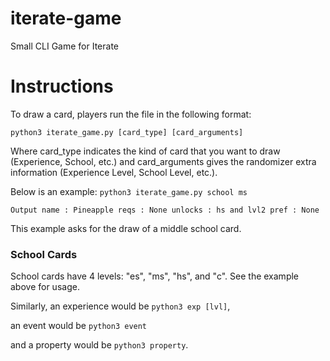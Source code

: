 # iterate-game
Small CLI Game for Iterate

# Instructions

To draw a card, players run the file in the following format:

`python3 iterate_game.py [card_type] [card_arguments]`

Where card_type indicates the kind of card that you want to draw (Experience, School, etc.) and card_arguments gives the randomizer extra information (Experience Level, School Level, etc.).

Below is an example:
`python3 iterate_game.py school ms`

`Output
name : Pineapple
reqs : None
unlocks : hs and lvl2
pref : None`

This example asks for the draw of a middle school card.

### School Cards
School cards have 4 levels: "es", "ms", "hs", and "c". See the example above for usage.

Similarly, an experience would be
`python3 exp [lvl]`,

an event would be
`python3 event`

and a property would be
`python3 property`.
